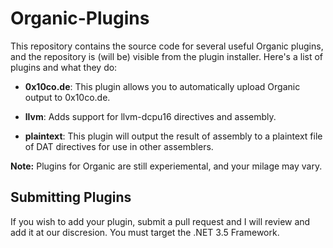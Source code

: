 Organic-Plugins
===============

This repository contains the source code for several useful Organic plugins, and the repository is (will be) visible from the plugin installer.  Here's a list of plugins and what they do:

* **0x10co.de**: This plugin allows you to automatically upload Organic output to 0x10co.de.

* **llvm**: Adds support for llvm-dcpu16 directives and assembly.

* **plaintext**: This plugin will output the result of assembly to a plaintext file of DAT directives for use in other assemblers.

**Note:** Plugins for Organic are still experiemental, and your milage may vary.

Submitting Plugins
------------------

If you wish to add your plugin, submit a pull request and I will review and add it at our discresion.  You must target the .NET 3.5 Framework.